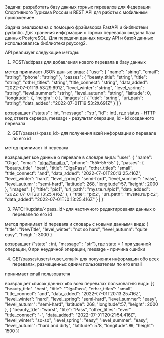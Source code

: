 Задача: разработать базу данных горных перевалов для Федерации Спортивного Туризма России и REST API для работы с мобильным приложением.

Задача реализована с помощью фрэймворка FastAPI и библиотеки pydantic. Для хранения информации о горных перевалах создана база данных PostgreSQL. Для передачи данных между API и базой данных использовалась библиотека psycorg2.

API реализует следующие методы:

1. POST/addpass  для добавления нового перевала в базу данных

метод принимает JSON данные вида:
{
  "user": {
    "name": "string",
    "email": "string",
    "phone": "string"
  },
  "passes": {
    "beauty_title": "string",
    "title": "string",
    "other_titles": "string",
    "title_connect": "string",
    "data_added": "2022-07-01T19:53:29.691Z",
    "level_winter": "string",
    "level_spring": "string",
    "level_summer": "string",
    "level_autumn": "string",
    "latitude": 0,
    "longitude": 0,
    "height": 0
  },
  "images": [
    {
      "title": "string",
      "url_path": "string",
      "data_added": "2022-07-01T19:53:29.691Z"
    }
  ]
}

возвращает {"status" : int, "message" : "str", "id" : int}, где status - HTTP код ответа сервера, message - результат операции, id - id созданного перевала

2. GET/passes/<pass_id>  для получения всей информации о перевале по его id
  
метод принимает id перевала
  
возвращает все данные о перевале в словаре вида:
"user": {
    "name": "Olga",
    "email": "olga@mail.ru",
    "phone": "555-55-55"
  },
  "passes": {
    "beauty_title": "best",
    "title": "OlgaPass",
    "other_titles": "small",
    "title_connect": "and",
    "data_added": "2022-07-01T20:13:25.416Z",
    "level_winter": "hard",
    "level_spring": "semi-hard",
    "level_summer": "easy",
    "level_autumn": "semi-hard",
    "latitude": 268,
    "longitude":57,
    "height": 2000
  },
  "images": [
    {
      "title": "pic1",
      "url_path": "mysite.ru/pic1",
      "data_added": "2022-07-01T20:13:25.416Z"
    },
{
      "title": "pic2",
      "url_path": "mysite.ru/pic2",
      "data_added": "2022-07-01T20:13:25.416Z"
    }
  ]
}'
  
3. PATCH/update/<pass_id>  для частичного редактирования данных о перевале по его id

метод принимает id перевала и словарь с новыми данными вида:
{
    "title": "NewTitle",
    "level_winter": "not so hard",
    "level_autumn": "quite easy",
    "height": 3000
  }

возвращает {"state" : int, "message" : "str"}, где state = 1 при удачной операции, 0 при неудачной операции, message - причина ошибки

4. GET/passes/users/<user_email>  для получения информации обо всех перевалах, размещенных одним пользователем по его email

принимает email пользователя

возвращает список данных обо всех перевалах пользователя вида:
[{
    "beauty_title": "best",
    "title": "OlgaPass",
    "other_titles": "small",
    "title_connect": "and",
    "data_added": "2022-07-01T20:13:25.416Z",
    "level_winter": "hard",
    "level_spring": "semi-hard",
    "level_summer": "easy",
    "level_autumn": "semi-hard",
    "latitude": 268,
    "longitude":57,
    "height": 2000
  },
  {
    "beauty_title": "worst",
    "title": "Pass",
    "other_titles": "ever",
    "title_connect": "-",
    "data_added": "2022-07-01T20:21:54.416Z",
    "level_winter": "so-so",
    "level_spring": "easy",
    "level_summer": "easy",
    "level_autumn": "hard and dirty",
    "latitude": 578,
    "longitude":89,
    "height": 1500
  }]
